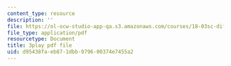 ```yaml
---
content_type: resource
description: ''
file: https://ol-ocw-studio-app-qa.s3.amazonaws.com/courses/18-03sc-differential-equations-fall-2011/d95438faeb871dbb979600374e7455a2_MdzfsfBNJIw.pdf
file_type: application/pdf
resourcetype: Document
title: 3play pdf file
uid: d95438fa-eb87-1dbb-9796-00374e7455a2
---
```

